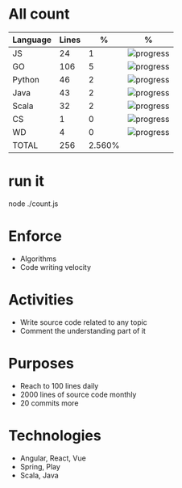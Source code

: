 # All count
|Language|Lines|%|%|
|----------|-------|--------|--------|
|JS   |24|1|![progress](http://progressed.io/bar/1 "progress")|
|GO   |106|5|![progress](http://progressed.io/bar/5 "progress")|
|Python |46|2|![progress](http://progressed.io/bar/2 "progress")|
|Java |43|2|![progress](http://progressed.io/bar/2 "progress")|
|Scala|32|2|![progress](http://progressed.io/bar/2 "progress")|
|CS   |1|0|![progress](http://progressed.io/bar/0 "progress")|
|WD   |4|0|![progress](http://progressed.io/bar/0 "progress")|
|TOTAL|256|2.560%|

# run it
node ./count.js
    
# Enforce
* Algorithms
* Code writing velocity

# Activities
* Write source code related to any topic
* Comment the understanding part of it
    
# Purposes
* Reach to 100 lines daily
* 2000 lines of source code monthly
* 20 commits more

# Technologies
* Angular, React, Vue
* Spring, Play
* Scala, Java
